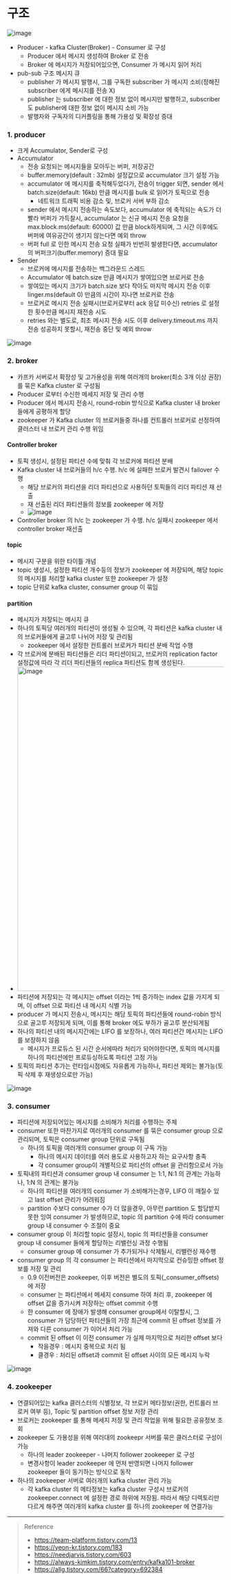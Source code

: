 # 구조

![image](https://user-images.githubusercontent.com/48702893/149144910-d9f5199a-575c-4fe6-8187-c3a0cdc3f6f7.png)

* Producer - kafka Cluster(Broker) - Consumer 로 구성
	* Producer 에서 메시지 생성하여 Broker 로 전송
	* Broker 에 메시지가 저장되어있으면, Consumer 가 메시지 읽어 처리
* pub-sub 구조 메시지 큐
	* publisher 가 메시지 발행시, 그를 구독한 subscriber 가 메시지 소비(정해진 subscriber 에게 메시지를 전송 X)
	* publisher 는 subscriber 에 대한 정보 없이 메시지만 발행하고, subscriber 도 publisher에 대한 정보 없이 메시지 소비 가능
	* 발행자와 구독자의 디커플링을 통해 가용성 및 확장성 증대
	
### 1. producer
* 크게 Accumulator, Sender로 구성
* Accumulator
	* 전송 요청되는 메시지들을 모아두는 버퍼, 저장공간
	* buffer.memory(default : 32mb) 설정값으로 accumulator 크기 설정 가능
	* accumulator 에 메시지를 축적해두었다가, 전송이 trigger 되면, sender 에서 batch.size(default: 16kb) 만큼 메시지를 bulk 로 읽어가 토픽으로 전송
		* 네트워크 트래픽 비용 감소 및, 브로커 서버 부하 감소
	* sender 에서 메시지 전송하는 속도보다, accumulator 에 축적되는 속도가 더 빨라 버퍼가 가득찰시, accumulator 는 신규 메시지 전송 요청을 max.block.ms(default: 60000) 값 만큼 block하게되며, 그 시간 이후에도 버퍼에 여유공간이 생기지 않는다면 예외 throw
	* 버퍼 full 로 인한 메시지 전송 요청 실패가 빈번히 발생한다면, accumulator 의 버퍼크기(buffer.memory) 증대 필요
* Sender
	* 브로커에 메시지를 전송하는 백그라운드 스레드
	* Accumulator 에 batch.size 만큼 메시지가 쌓여있으면 브로커로 전송
	* 쌓여있는 메시지 크기가 batch.size 보다 작아도 마지막 메시지 전송 이후 linger.ms(default 0) 만큼의 시간이 지나면 브로커로 전송
	* 브로커로 메시지 전송 실패시(브로커로부터 ack 응답 미수신) retries 로 설정한 횟수만큼 메시지 재전송 시도
	* retries 와는 별도로, 최초 메시지 전송 시도 이후 delivery.timeout.ms 까지 전송 성공하지 못할시, 재전송 중단 및 예외 throw 

![image](https://user-images.githubusercontent.com/48702893/153410414-f6ceec63-e151-4da7-b8ce-9bda37657bf0.png)

### 2. broker
* 카프카 서버로서 확장성 및 고가용성을 위해 여러개의 broker(최소 3개 이상 권장) 를 묶은 Kafka cluster 로 구성됨
* Producer 로부터 수신한 메세지 저장 및 관리 수행
* Producer 에서 메시지 전송시, round-robin 방식으로 Kafka cluster 내 broker 들에게 공평하게 할당
* zookeeper 가 Kafka cluster 의 브로커들중 하나를 컨트롤러 브로커로 선정하여 클러스터 내 브로커 관리 수행 위임

#### Controller broker
* 토픽 생성시, 설정된 파티션 수에 맞춰 각 브로커에 파티션 분배
* Kafka cluster 내 브로커들의 h/c 수행. h/c 에 실패한 브로커 발견시 failover 수행
  * 해당 브로커의 파티션을 리더 파티션으로 사용하던 토픽들의 리더 파티션 재 선출
  * 재 선출된 리더 파티션들의 정보를 zookeeper 에 저장
  * ![image](https://github.com/JisooOh94/study/assets/48702893/133d684a-b565-4d9a-bf7b-bf8f38f03a5b)
* Controller broker 의 h/c 는 zookeeper 가 수행. h/c 실패시 zookeeper 에서 controller broker 재선출 

#### topic
* 메시지 구분을 위한 타이틀 개념
* topic 생성시, 설정한 파티션 개수등의 정보가 zookeeper 에 저장되며, 해당 topic 의 메시지를 처리할 kafka cluster 또한 zookeeper 가 설정
* topic 단위로 kafka cluster, consumer group 이 묶임

#### partition
* 메시지가 저장되는 메시지 큐
* 하나의 토픽당 여러개의 파티션이 생성될 수 있으며, 각 파티션은 kafka cluster 내의 브로커들에게 골고루 나뉘어 저장 및 관리됨
    * zookeeper 에서 설정한 컨트롤러 브로커가 파티션 분배 작업 수행
* 각 브로커에 분배된 파티션들은 리더 파티션이되고, 브로커의 replication factor 설정값에 따라 각 리더 파티션들의 replica 파티션도 함께 생성된다.
* <img width="752" alt="image" src="https://github.com/JisooOh94/study/assets/48702893/978150ce-857a-4f0a-ac56-849cde1d9f6c">
* 파티션에 저장되는 각 메시지는 offset 이라는 1씩 증가하는 index 값을 가지게 되며, 이 offset 으로 파티션 내 메시지 식별 가능
* producer 가 메시지 전송시, 메시지는 해당 토픽의 파티션들에 round-robin 방식으로 골고루 저장되게 되며, 이를 통해 broker 에도 부하가 골고루 분산되게됨
* 하나의 파티션 내의 메시지간에는 LIFO 를 보장하나, 여러 파티션간 메시지는 LIFO 를 보장하지 않음
    * 메시지가 프로듀스 된 시간 순서에따라 처리가 되어야한다면, 토픽의 메시지를 하나의 파티션에만 프로듀싱하도록 파티션 고정 가능
* 토픽의 파티션 추가는 런타임시점에도 자유롭게 가능하나, 파티션 제외는 불가능(토픽 삭제 후 재생성으로만 가능)

![image](https://user-images.githubusercontent.com/48702893/149141998-24c29f47-c66d-4534-810c-3aae65f65cae.png)

### 3. consumer
* 파티션에 저장되어있는 메시지를 소비해가 처리를 수행하는 주체
* consumer 또한 마찬가지로 여러개의 consumer 를 묶은 consumer group 으로 관리되며, 토픽은 consumer group 단위로 구독됨
	* 하나의 토픽을 여러개의 consumer group 이 구독 가능
		* 하나의 메시지 데이터를 여러 용도로 사용하고자 하는 요구사항 충족
		* 각 consumer group이 개별적으로 파티션의 offset 을 관리함으로서 가능
* 토픽내의 파티션과 consumer group 내 consumer 는 1:1, N:1 의 관계는 가능하나, 1:N 의 관계는 불가능
	* 하나의 파티션을 여러개의 consumer 가 소비해가는경우, LIFO 이 깨질수 있고 last offset 관리가 어려워짐
	* partition 수보다 consumer 수가 더 많을경우, 아무런 partition 도 할당받지 못한 잉여 consumer 가 발생하므로, topic 의 partition 수에 따라 consumer group 내 consumer 수 조절이 중요
* consumer group 이 처리할 topic 설정시, topic 의 파티션들을 consumer group 내 consumer 들에게 할당하는 리밸런싱 과정 수행됨
	* consumer group 에 consumer 가 추가되거나 삭제될시, 리밸런싱 재수행
* consumer group 의 각 consumer 는 파티션에서 마지막으로 컨슈밍한 offset 정보를 저장 및 관리
	* 0.9 이전버전은 zookeeper, 이후 버전은 별도의 토픽(_consumer_offsets)에 저장
	* consumer 는 파티션에서 메세지 consume 하여 처리 후, zookeeper 에 offset 값을 증가시켜 저장하는 offset commit 수행
	* 한 consumer 에 장애가 발생해 consumer group에서 이탈할시, 그 consumer 가 담당하던 파티션들의 가장 최근에 commit 된 offset 정보를 가져와 다른 consumer 가 이어서 처리 가능
	* commit 된 offset 이 이전 consumer 가 실제 마지막으로 처리한 offset 보다 
		* 작을경우 : 메시지 중복으로 처리 됨
    	* 클경우 : 처리된 offset과 commit 된 offset 사이의 모든 메시지 누락      
	
![image](https://user-images.githubusercontent.com/48702893/149145169-80291447-9b7e-45e0-a62a-b46fdd111892.png)	

### 4. zookeeper
* 연결되어있는 kafka 클러스터의 식별정보, 각 브로커 메타정보(권한, 컨트롤러 브로커 여부 등), Topic 및 partition offset 정보 저장 관리
* 브로커는 zookeeper 를 통해 메세지 저장 및 관리 작업을 위해 필요한 공유정보 조회
* zookeeper 도 가용성을 위해 여러대의 zookeepr 서버를 묶은 클러스터로 구성이 가능
  * 하나의 leader zookeeper - 나머지 follower zookeeper 로 구성
  * 변경사항이 leader zookeeper 에 먼저 반영되면 나머지 follower zookeeper 들이 동기하는 방식으로 동작 
* 하나의 zookeeper 서버로 여러개의 kafka cluster 관리 가능
    * 각 kafka cluster 의 메타정보는 kafka cluster 구성시 브로커의 zookeeper.connect 에 설정한 경로 하위에 저장됨. 따라서 해당 디렉토리만 다르게 해주면 여러개의 kafka cluster 를 하나의 zookeeper 에 연결가능

***
> Reference
> * https://team-platform.tistory.com/13
> * https://yeon-kr.tistory.com/183
> * https://needjarvis.tistory.com/603
> * https://always-kimkim.tistory.com/entry/kafka101-broker
> * https://allg.tistory.com/66?category=692384